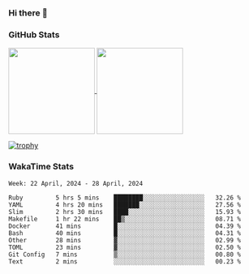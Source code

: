### Hi there 👋

### GitHub Stats

<a href="https://github.com/anuraghazra/github-readme-stats">
  <img align="center" height="170px" src="https://github-readme-stats.vercel.app/api/top-langs/?username=tksfjt1024&layout=compact&count_private=true&show_icons=true&show_icons=true&theme=graywhite" />
</a>
<a href="https://github.com/anuraghazra/github-readme-stats">
  <img align="center" height="170px" src="https://github-readme-stats.vercel.app/api?username=tksfjt1024&count_private=true&show_icons=true&show_icons=true&theme=graywhite" />
</a>

[![trophy](https://github-profile-trophy.vercel.app/?username=tksfjt1024)](https://github.com/ryo-ma/github-profile-trophy)

### WakaTime Stats

<!--START_SECTION:waka-->
```text
Week: 22 April, 2024 - 28 April, 2024

Ruby         5 hrs 5 mins    ████████░░░░░░░░░░░░░░░░░   32.26 % 
YAML         4 hrs 20 mins   ███████░░░░░░░░░░░░░░░░░░   27.56 % 
Slim         2 hrs 30 mins   ████░░░░░░░░░░░░░░░░░░░░░   15.93 % 
Makefile     1 hr 22 mins    ██▒░░░░░░░░░░░░░░░░░░░░░░   08.71 % 
Docker       41 mins         █░░░░░░░░░░░░░░░░░░░░░░░░   04.39 % 
Bash         40 mins         █░░░░░░░░░░░░░░░░░░░░░░░░   04.31 % 
Other        28 mins         ▓░░░░░░░░░░░░░░░░░░░░░░░░   02.99 % 
TOML         23 mins         ▓░░░░░░░░░░░░░░░░░░░░░░░░   02.50 % 
Git Config   7 mins          ▒░░░░░░░░░░░░░░░░░░░░░░░░   00.80 % 
Text         2 mins          ░░░░░░░░░░░░░░░░░░░░░░░░░   00.23 % 
```
<!--END_SECTION:waka-->
